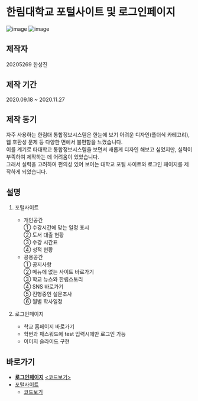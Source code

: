 # 한림대학교 포털사이트 및 로그인페이지

![image](https://i.esdrop.com/d/Ms4QkzUuXF.png)
![image](https://i.esdrop.com/d/6Rc4YlPIPa.png)


## 제작자
20205269 한성진

## 제작 기간
2020.09.18 ~ 2020.11.27

## 제작 동기
자주 사용하는 한림대 통합정보시스템은 한눈에 보기 어려운 디자인(폴더식 카테고리), 웹 호환성 문제 등 다양한 면에서 불편함을 느꼈습니다.<br>
이를 계기로 타대학교 통합정보시스템을 보면서 새롭게 디자인 해보고 싶었지만, 실력이 부족하여 제작하는 데 어려움이 있었습니다.<br>
그래서 실력을 고려하여 편의성 있어 보이는 대학교 포털 사이트와 로그인 페이지를 제작하게 되었습니다.<br>

## 설명
1. 포털사이트
   + 개인공간<br>
     ① 수강시간에 맞는 일정 표시<br>
     ② 도서 대출 현황<br>
     ③ 수강 시간표<br>
     ④ 성적 현황<br>
   + 공용공간<br>
     ① 공지사항<br>
     ② 메뉴에 없는 사이트 바로가기<br> 
     ③ 학교 뉴스와 한림스토리<br>
     ④ SNS 바로가기<br>
     ⑤ 진행중인 설문조사<br>
     ⑥ 월별 학사일정<br>

2. 로그인페이지
    + 학교 홈페이지 바로가기
    + 학번과 패스워드에 test 입력시에만 로그인 가능
    + 이미지 슬라이드 구현

## 바로가기
* <b>[로그인페이지](http://flatty12.dothome.co.kr/)</b>  [<코드보기>](https://github.com/hsj1017/2020_software_fair/blob/main/%EC%86%8C%EC%8A%A4%EC%BD%94%EB%93%9C/Login_Page.html)
* [포털사이트](http://flatty12.dothome.co.kr/portal.html)
   + [코드보기](https://github.com/hsj1017/2020_software_fair/blob/main/%EC%86%8C%EC%8A%A4%EC%BD%94%EB%93%9C/portal.html)

